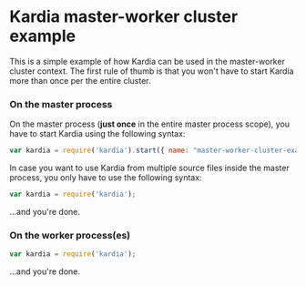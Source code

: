 # Kardia master-worker cluster example

This is a simple example of how Kardia can be used in the master-worker cluster context. The first rule of thumb is that you won't have to start Kardia more than once per the entire cluster.

### On the master process

On the master process (**just once** in the entire master process scope), you have to start Kardia using the following syntax:

```javascript
var kardia = require('kardia').start({ name: "master-worker-cluster-example", port: 12800 });
```

In case you want to use Kardia from multiple source files inside the master process, you only have to use the following syntax:

```javascript
var kardia = require('kardia');
```

...and you're done.

### On the worker process(es)

```javascript
var kardia = require('kardia');
```

...and you're done.
